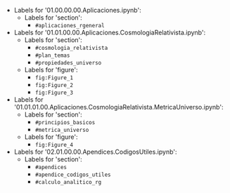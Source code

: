 - Labels for '01.00.00.00.Aplicaciones.ipynb':
	- Labels for 'section':
		* `#aplicaciones_rgeneral`
- Labels for '01.01.00.00.Aplicaciones.CosmologiaRelativista.ipynb':
	- Labels for 'section':
		* `#cosmologia_relativista`
		* `#plan_temas`
		* `#propiedades_universo`
	- Labels for 'figure':
		* `fig:Figure_1`
		* `fig:Figure_2`
		* `fig:Figure_3`
- Labels for '01.01.01.00.Aplicaciones.CosmologiaRelativista.MetricaUniverso.ipynb':
	- Labels for 'section':
		* `#principios_basicos`
		* `#metrica_universo`
	- Labels for 'figure':
		* `fig:Figure_4`
- Labels for '02.01.00.00.Apendices.CodigosUtiles.ipynb':
	- Labels for 'section':
		* `#apendices`
		* `#apendice_codigos_utiles`
		* `#calculo_analitico_rg`
